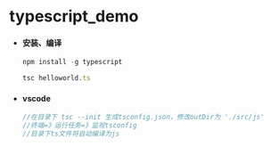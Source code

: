 # typescript_demo

- #### 安装、编译

  ```javascript
  npm install -g typescript
  ```

  ```javascript
  tsc helloworld.ts
  ```

- #### vscode

  ```javascript
  //在目录下 tsc --init 生成tsconfig.json，修改outDir为 './src/js'
  //终端=》运行任务=》监视tsconfig
  //目录下ts文件将自动编译为js
  ```

  

